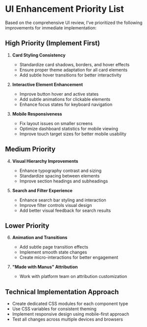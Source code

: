 # UI Enhancement Priority List

Based on the comprehensive UI review, I've prioritized the following improvements for immediate implementation:

## High Priority (Implement First)
1. **Card Styling Consistency**
   - Standardize card shadows, borders, and hover effects
   - Ensure proper theme adaptation for all card elements
   - Add subtle hover transitions for better interactivity

2. **Interactive Element Enhancement**
   - Improve button hover and active states
   - Add subtle animations for clickable elements
   - Enhance focus states for keyboard navigation

3. **Mobile Responsiveness**
   - Fix layout issues on smaller screens
   - Optimize dashboard statistics for mobile viewing
   - Improve touch target sizes for better mobile usability

## Medium Priority
4. **Visual Hierarchy Improvements**
   - Enhance typography contrast and sizing
   - Standardize spacing between elements
   - Improve section headings and subheadings

5. **Search and Filter Experience**
   - Enhance search bar styling and interaction
   - Improve filter controls visual design
   - Add better visual feedback for search results

## Lower Priority
6. **Animation and Transitions**
   - Add subtle page transition effects
   - Implement smooth state changes
   - Create micro-interactions for better engagement

7. **"Made with Manus" Attribution**
   - Work with platform team on attribution customization

## Technical Implementation Approach
- Create dedicated CSS modules for each component type
- Use CSS variables for consistent theming
- Implement responsive design using mobile-first approach
- Test all changes across multiple devices and browsers
